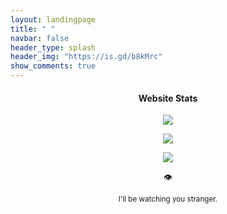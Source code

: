 ```yaml
---
layout: landingpage
title: " "
navbar: false
header_type: splash
header_img: "https://is.gd/b8kMrc"
show_comments: true
---
```


<h4> <p align="center"> Website Stats </p> </h4>

<p align="center">
<img src="https://is.gd/5eOZa8">
</p>

<p align="center">
<a href="https://is.gd/7Guzoq">
<img src="https://is.gd/weYlY7">
</a>
</p>

<p align="center">
<a href="https://is.gd/jYA7BY">
<img src="https://is.gd/t8sJ4B">
</a>
</p>

<p align="center"> 👁️ </p>
<p align="center"> <sub> I'll be watching you stranger. </sub> </p>
